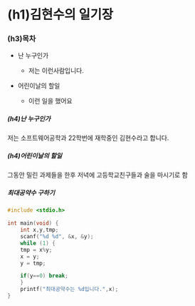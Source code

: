 

# (h1)김현수의 일기장 

### (h3)목차
*  난 누구인가
        
    * 저는 이런사람입니다.

 *  어린이날의 할일

    * 이런 일을 했어요

##### (h4)난 누구인가 
저는 소프트웨어공학과 22학번에 재학중인 김현수라고 합니다. 

##### (h4)어린이날의 할일
그동안 밀린 과제들을 한후 저녁에 고등학교친구들과 술을 마시기로 함

##### 최대공약수 구하기
```c
#include <stdio.h>

int main(void) {
    int x,y,tmp;
    scanf("%d %d", &x, &y);
    while (1) {
    tmp = x%y;
    x = y;
    y = tmp;

    if(y==0) break;
    }
    printf("최대공약수는 %d입니다.",x);
}


